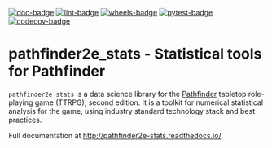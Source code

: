 [![doc-badge](https://readthedocs.org/projects/pathfinder2e-stats/badge/?version=latest)](https://readthedocs.org/projects/pathfinder2e-stats/builds/)
[![lint-badge](https://github.com/crusaderky/pathfinder2e_stats/actions/workflows/lint.yml/badge.svg)](https://github.com/crusaderky/pathfinder2e_stats/actions)
[![wheels-badge](https://github.com/crusaderky/pathfinder2e_stats/actions/workflows/wheels.yml/badge.svg)](https://github.com/crusaderky/pathfinder2e_stats/actions)
[![pytest-badge](https://github.com/crusaderky/pathfinder2e_stats/actions/workflows/pytest.yml/badge.svg)](https://github.com/crusaderky/pathfinder2e_stats/actions)
[![codecov-badge](https://codecov.io/gh/crusaderky/pathfinder2e_stats/branch/main/graph/badge.svg)](https://codecov.io/gh/crusaderky/pathfinder2e_stats/branch/main)

# pathfinder2e_stats - Statistical tools for Pathfinder

`pathfinder2e_stats` is a data science library for the
[Pathfinder](https://paizo.com/pathfinder/) tabletop role-playing game (TTRPG),
second edition. It is a toolkit for numerical statistical analysis for the game,
using industry standard technology stack and best practices.

Full documentation at http://pathfinder2e-stats.readthedocs.io/.
